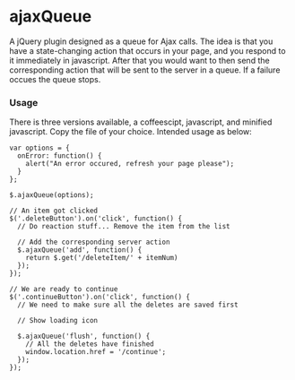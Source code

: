 # ajaxQueue

A jQuery plugin designed as a queue for Ajax calls. The idea is that you have a state-changing action that occurs in 
your page, and you respond to it immediately in javascript. After that you would want to then send the corresponding 
action that will be sent to the server in a queue. If a failure occues the queue stops.

### Usage

There is three versions available, a coffeescipt, javascript, and minified javascript. Copy the file of your choice.
Intended usage as below:

```
var options = {
  onError: function() {
    alert("An error occured, refresh your page please");
  }
};

$.ajaxQueue(options);

// An item got clicked
$('.deleteButton').on('click', function() {
  // Do reaction stuff... Remove the item from the list
  
  // Add the corresponding server action
  $.ajaxQueue('add', function() {
    return $.get('/deleteItem/' + itemNum)
  });
});

// We are ready to continue
$('.continueButton').on('click', function() {
  // We need to make sure all the deletes are saved first
  
  // Show loading icon
  
  $.ajaxQueue('flush', function() {
    // All the deletes have finished
    window.location.href = '/continue';
  });
});
```